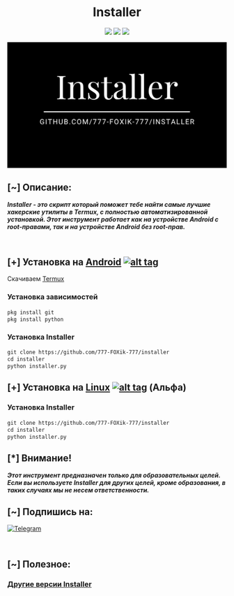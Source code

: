 <h1 align="center">Installer</h1>

<p align="center">
  <img src="https://img.shields.io/badge/Версия-2.8.4-cyan?style=flat-square">
  <img src="https://img.shields.io/badge/Написано%20на-Python-blue?style=flat-square">
  <img src="https://img.shields.io/badge/Поддерживается%3F-Да-green?style=flat-square">
</p>

![Installer](https://github.com/777-FOXik-777/installer/blob/main/Installer.jpg)

## [~] Описание:

***Installer - это скрипт который поможет тебе найти самые лучшие хакерские утилиты в Termux,
с полностью автоматизированной установкой. Этот инструмент работает как на устройстве Android с root-правами, так и на устройстве Android без root-прав.***

<br>

## [+] Установка на [Android](https://wikipedia.org/wiki/Android) [![alt tag](https://cdn1.iconfinder.com/data/icons/logotypes/32/android-32.png)](https://fr.wikipedia.org/wiki/Android)
 
Скачиваем [Termux](https://t.me/SYPEXHACK_fail/51)

### Установка зависимостей

```
pkg install git
pkg install python
``` 

### Установка Installer

``` 
git clone https://github.com/777-FOXik-777/installer
cd installer
python installer.py
``` 

## [+] Установка на [Linux](https://wikipedia.org/wiki/Linux) [![alt tag](http://icons.iconarchive.com/icons/dakirby309/simply-styled/32/OS-Linux-icon.png)](https://fr.wikipedia.org/wiki/Linux) (Альфа)

### Установка Installer

```
git clone https://github.com/777-FOXik-777/installer
cd installer
python installer.py
``` 


## [*] Внимание!

***Этот инструмент предназначен только для образовательных целей. Если вы используете Installer для других целей, кроме образования, в таких случаях мы не несем ответственности.***


## [~] Подпишись на:

[![Telegram](https://img.shields.io/badge/Telegram-SYPEXHACK-indigo?style=for-the-badge&logo=telegram)](https://t.me/+1MZLhFv1sMJjZmFi)

<br>

## [~] Полезное:

### [Другие версии Installer](https://github.com/777-FOXik-777/installer/releases)
